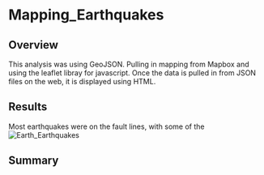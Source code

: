 # Mapping_Earthquakes

## Overview

This analysis was using GeoJSON. Pulling in mapping from Mapbox and using the leaflet libray for javascript. Once the data is pulled in from JSON files on the web, it is displayed using HTML. 

## Results
Most earthquakes were on the fault lines, with some of the 
![Earth_Earthquakes](/Resources/All_Stocks_(2017).png)

## Summary

